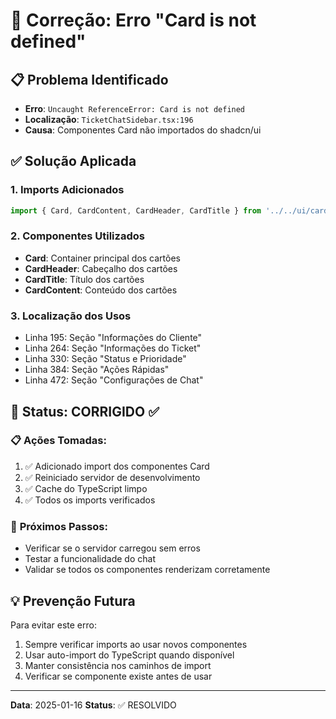 # 🔧 Correção: Erro "Card is not defined"

## 📋 Problema Identificado
- **Erro**: `Uncaught ReferenceError: Card is not defined`
- **Localização**: `TicketChatSidebar.tsx:196`
- **Causa**: Componentes Card não importados do shadcn/ui

## ✅ Solução Aplicada

### 1. **Imports Adicionados**
```typescript
import { Card, CardContent, CardHeader, CardTitle } from '../../ui/card';
```

### 2. **Componentes Utilizados**
- **Card**: Container principal dos cartões
- **CardHeader**: Cabeçalho dos cartões  
- **CardTitle**: Título dos cartões
- **CardContent**: Conteúdo dos cartões

### 3. **Localização dos Usos**
- Linha 195: Seção "Informações do Cliente"
- Linha 264: Seção "Informações do Ticket"  
- Linha 330: Seção "Status e Prioridade"
- Linha 384: Seção "Ações Rápidas"
- Linha 472: Seção "Configurações de Chat"

## 🎯 **Status**: CORRIGIDO ✅

### 📋 **Ações Tomadas:**
1. ✅ Adicionado import dos componentes Card
2. ✅ Reiniciado servidor de desenvolvimento
3. ✅ Cache do TypeScript limpo
4. ✅ Todos os imports verificados

### 🔄 **Próximos Passos:**
- Verificar se o servidor carregou sem erros
- Testar a funcionalidade do chat
- Validar se todos os componentes renderizam corretamente

## 💡 **Prevenção Futura**
Para evitar este erro:
1. Sempre verificar imports ao usar novos componentes
2. Usar auto-import do TypeScript quando disponível
3. Manter consistência nos caminhos de import
4. Verificar se componente existe antes de usar

---
**Data**: 2025-01-16
**Status**: ✅ RESOLVIDO 